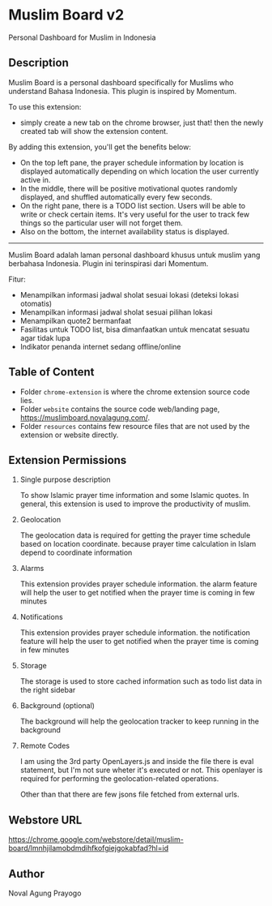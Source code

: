 # Muslim Board v2

Personal Dashboard for Muslim in Indonesia

## Description

Muslim Board is a personal dashboard specifically for Muslims who understand Bahasa Indonesia. This plugin is inspired by Momentum.

To use this extension:
- simply create a new tab on the chrome browser, just that! then the newly created tab will show the extension content.

By adding this extension, you'll get the benefits below:
- On the top left pane, the prayer schedule information by location is displayed automatically depending on which location the user currently active in.
- In the middle, there will be positive motivational quotes randomly displayed, and shuffled automatically every few seconds.
- On the right pane, there is a TODO list section. Users will be able to write or check certain items. It's very useful for the user to track few things so the particular user will not forget them.
- Also on the bottom, the internet availability status is displayed.

---

Muslim Board adalah laman personal dashboard khusus untuk muslim yang berbahasa Indonesia. Plugin ini terinspirasi dari Momentum.

Fitur:
- Menampilkan informasi jadwal sholat sesuai lokasi (deteksi lokasi otomatis)
- Menampilkan informasi jadwal sholat sesuai pilihan lokasi
- Menampilkan quote2 bermanfaat
- Fasilitas untuk TODO list, bisa dimanfaatkan untuk mencatat sesuatu agar tidak 
lupa
- Indikator penanda internet sedang offline/online

## Table of Content

- Folder `chrome-extension` is where the chrome extension source code lies.
- Folder `website` contains the source code web/landing page, https://muslimboard.novalagung.com/.
- Folder `resources` contains few resource files that are not used by the extension or website directly.

## Extension Permissions

1. Single purpose description

    To show Islamic prayer time information and some Islamic quotes. In general, this extension is used to improve the productivity of muslim.

2. Geolocation

    The geolocation data is required for getting the prayer time schedule based on location coordinate. because prayer time calculation in Islam depend to coordinate information

3. Alarms

    This extension provides prayer schedule information. the alarm feature will help the user to get notified when the prayer time is coming in few minutes

4. Notifications

    This extension provides prayer schedule information. the notification feature will help the user to get notified when the prayer time is coming in few minutes

5. Storage

    The storage is used to store cached information such as todo list data in the right sidebar

6. Background (optional)

    The background will help the geolocation tracker to keep running in the background

7. Remote Codes

    I am using the 3rd party OpenLayers.js and inside the file there is eval statement, but I'm not sure wheter it's executed or not. This openlayer is required for performing the geolocation-related operations.

    Other than that there are few jsons file fetched from external urls.

## Webstore URL

https://chrome.google.com/webstore/detail/muslim-board/lmnhjilamobdmdihfkofgiejgokabfad?hl=id

## Author

Noval Agung Prayogo
